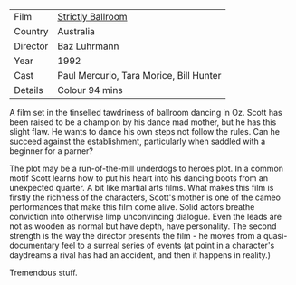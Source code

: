 | | |
|-|-|
Film|[Strictly Ballroom](https://www.imdb.com/title/tt0105488/)
Country|Australia
Director|Baz Luhrmann
Year|1992
Cast|Paul Mercurio, Tara Morice, Bill Hunter
Details|Colour 94 mins

A film set in the tinselled tawdriness of ballroom dancing in Oz. Scott has been raised to be a champion by his dance mad mother, but he has this slight flaw. He wants to dance his own steps not follow the rules. Can he succeed against the establishment, particularly when saddled with a beginner for a parner?

The plot may be a run-of-the-mill underdogs to heroes plot. In a common motif Scott learns how to put his heart into his dancing boots from an unexpected quarter. A bit like martial arts films. What makes this film is firstly the richness of the characters, Scott's mother is one of the cameo performances that make this film come alive. Solid actors breathe conviction into otherwise limp unconvincing dialogue. Even the leads are not as wooden as normal but have depth, have personality. The second strength is the way the director presents the film - he moves from a quasi-documentary feel to a surreal series of events (at point in a character's daydreams a rival has had an accident, and then it happens in reality.)

Tremendous stuff.